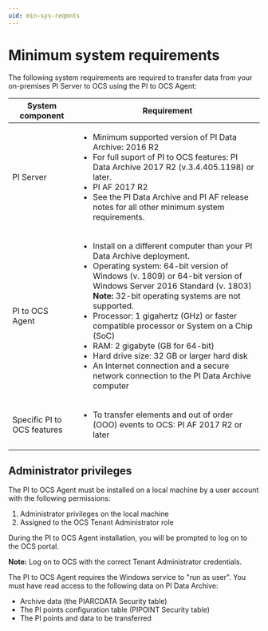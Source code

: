 ```yaml
---
uid: min-sys-reqmnts
---
```


# Minimum system requirements

The following system requirements are required to transfer data from your on-premises PI Server to OCS using the PI to OCS Agent:

| System component | Requirement | 
| ------------- | ----------------- | 
| PI Server | <ul><li>Minimum supported version of PI Data Archive: 2016 R2</li><li>For full suport of PI to OCS features: PI Data Archive 2017 R2 (v.3.4.405.1198) or later.</li><li> PI AF 2017 R2</li><li>See the PI Data Archive and PI AF release notes for all other minimum system requirements.</li></ul> |
| PI to OCS Agent | <ul><li> Install on a different computer than your PI Data Archive deployment.</li><li>Operating system: 64-bit version of Windows (v. 1809) or 64-bit version of Windows Server 2016 Standard (v. 1803)<br>**Note:** 32-bit operating systems are not supported.</li><li>Processor: 1 gigahertz (GHz) or faster compatible processor or System on a Chip (SoC)</li><li>RAM: 2 gigabyte (GB for 64-bit)</li><li>Hard drive size: 32 GB or larger hard disk</li><li>An Internet connection and a secure network connection to the PI Data Archive computer</li></ul> |
|Specific PI to OCS features| <ul><li>To transfer elements and out of order (OOO) events to OCS: PI AF 2017 R2 or later |


## Administrator privileges

The PI to OCS Agent must be installed on a local machine by a user account with the following permissions: 

1.	Administrator privileges on the local machine
2.	Assigned to the OCS Tenant Administrator role

During the PI to OCS Agent installation, you will be prompted to log on to the OCS portal. 

**Note:** Log on to OCS with the correct Tenant Administrator credentials. 

The PI to OCS Agent requires the Windows service to "run as user". You must have read access to the following data on PI Data Archive:

* Archive data (the PIARCDATA Security table)
* The PI points configuration table (PIPOINT Security table)
* The PI points and data to be transferred